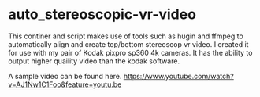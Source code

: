 # auto_stereoscopic-vr-video
This continer and script makes use of tools such as hugin and ffmpeg to automatically align and create top/bottom stereoscop vr video. I created it for use with my pair of Kodak pixpro sp360 4k cameras. It has the ability to output higher quaility video than the kodak software.

A sample video can be found here.
https://www.youtube.com/watch?v=AJ1Nw1C1Foo&feature=youtu.be
